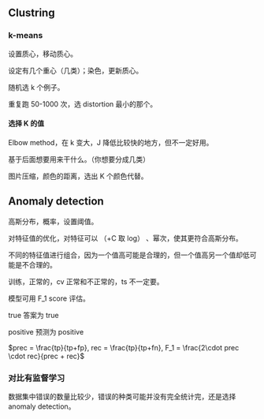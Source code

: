 ## Clustring

### k-means

设置质心，移动质心。

设定有几个重心（几类）；染色，更新质心。



随机选 k 个例子。

重复跑 50-1000 次，选 distortion 最小的那个。



#### 选择 K 的值

Elbow method，在 k 变大，J 降低比较快的地方，但不一定好用。

基于后面想要用来干什么。（你想要分成几类）



图片压缩，颜色的距离，选出 K 个颜色代替。



## Anomaly detection

高斯分布，概率，设置阈值。

对特征值的优化，对特征可以 （+C 取 log） 、幂次，使其更符合高斯分布。

不同的特征值进行组合，因为一个值高可能是合理的，但一个值高另一个值却低可能是不合理的。



训练，正常的，cv 正常和不正常的，ts 不一定要。

模型可用 F_1 score 评估。

true 答案为 true

positive 预测为 positive

$prec = \frac{tp}{tp+fp}, rec = \frac{tp}{tp+fn}, F_1 = \frac{2\cdot prec \cdot rec}{prec + rec}$



### 对比有监督学习

数据集中错误的数量比较少，错误的种类可能并没有完全统计完，还是选择anomaly detection。

